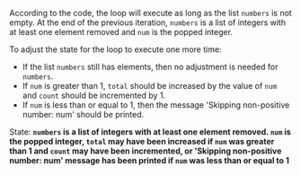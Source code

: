 According to the code, the loop will execute as long as the list `numbers` is not empty. At the end of the previous iteration, `numbers` is a list of integers with at least one element removed and `num` is the popped integer.

To adjust the state for the loop to execute one more time:
- If the list `numbers` still has elements, then no adjustment is needed for `numbers`.
- If `num` is greater than 1, `total` should be increased by the value of `num` and `count` should be incremented by 1.
- If `num` is less than or equal to 1, then the message 'Skipping non-positive number: num' should be printed.

State: **`numbers` is a list of integers with at least one element removed. `num` is the popped integer, `total` may have been increased if `num` was greater than 1 and `count` may have been incremented, or 'Skipping non-positive number: num' message has been printed if `num` was less than or equal to 1**